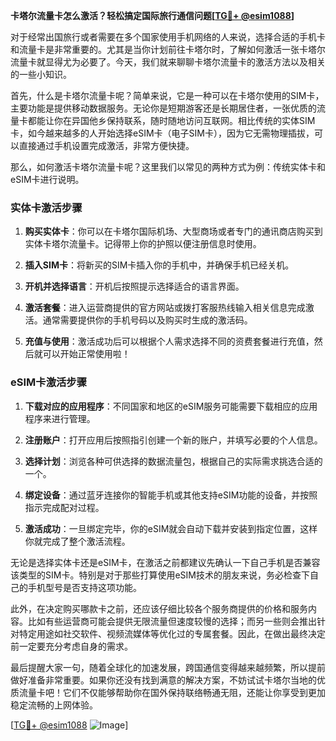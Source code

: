 **卡塔尔流量卡怎么激活？轻松搞定国际旅行通信问题[[TG💪+ @esim1088](https://t.me/s/esim1088)]**

对于经常出国旅行或者需要在多个国家使用手机网络的人来说，选择合适的手机卡和流量卡是非常重要的。尤其是当你计划前往卡塔尔时，了解如何激活一张卡塔尔流量卡就显得尤为必要了。今天，我们就来聊聊卡塔尔流量卡的激活方法以及相关的一些小知识。

首先，什么是卡塔尔流量卡呢？简单来说，它是一种可以在卡塔尔使用的SIM卡，主要功能是提供移动数据服务。无论你是短期游客还是长期居住者，一张优质的流量卡都能让你在异国他乡保持联系，随时随地访问互联网。相比传统的实体SIM卡，如今越来越多的人开始选择eSIM卡（电子SIM卡），因为它无需物理插拔，可以直接通过手机设置完成激活，非常方便快捷。

那么，如何激活卡塔尔流量卡呢？这里我们以常见的两种方式为例：传统实体卡和eSIM卡进行说明。

### 实体卡激活步骤

1. **购买实体卡**：你可以在卡塔尔国际机场、大型商场或者专门的通讯商店购买到实体卡塔尔流量卡。记得带上你的护照以便注册信息时使用。
   
2. **插入SIM卡**：将新买的SIM卡插入你的手机中，并确保手机已经关机。

3. **开机并选择语言**：开机后按照提示选择适合的语言界面。

4. **激活套餐**：进入运营商提供的官方网站或拨打客服热线输入相关信息完成激活。通常需要提供你的手机号码以及购买时生成的激活码。

5. **充值与使用**：激活成功后可以根据个人需求选择不同的资费套餐进行充值，然后就可以开始正常使用啦！

### eSIM卡激活步骤

1. **下载对应的应用程序**：不同国家和地区的eSIM服务可能需要下载相应的应用程序来进行管理。

2. **注册账户**：打开应用后按照指引创建一个新的账户，并填写必要的个人信息。

3. **选择计划**：浏览各种可供选择的数据流量包，根据自己的实际需求挑选合适的一个。

4. **绑定设备**：通过蓝牙连接你的智能手机或其他支持eSIM功能的设备，并按照指示完成配对过程。

5. **激活成功**：一旦绑定完毕，你的eSIM就会自动下载并安装到指定位置，这样你就完成了整个激活流程。

无论是选择实体卡还是eSIM卡，在激活之前都建议先确认一下自己手机是否兼容该类型的SIM卡。特别是对于那些打算使用eSIM技术的朋友来说，务必检查下自己的手机型号是否支持这项功能。

此外，在决定购买哪款卡之前，还应该仔细比较各个服务商提供的价格和服务内容。比如有些运营商可能会提供无限流量但速度较慢的选择；而另一些则会推出针对特定用途如社交软件、视频流媒体等优化过的专属套餐。因此，在做出最终决定前一定要充分考虑自身的需求。

最后提醒大家一句，随着全球化的加速发展，跨国通信变得越来越频繁，所以提前做好准备非常重要。如果你还没有找到满意的解决方案，不妨试试卡塔尔当地的优质流量卡吧！它们不仅能够帮助你在国外保持联络畅通无阻，还能让你享受到更加稳定流畅的上网体验。

[[TG💪+ @esim1088](https://t.me/s/esim1088) ![Image](https://i.postimg.cc/4NQfJmqS/Snipaste-2025-05-13-00-14-12.png)]